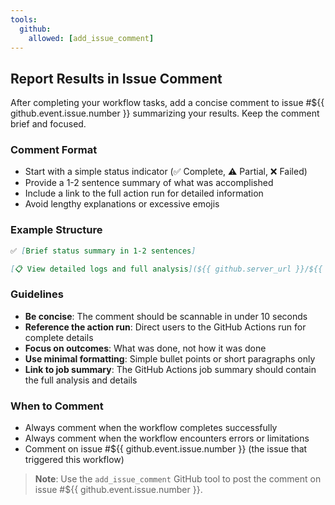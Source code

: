 ```yaml
---
tools:
  github:
    allowed: [add_issue_comment]
---
```


## Report Results in Issue Comment

After completing your workflow tasks, add a concise comment to issue #${{ github.event.issue.number }} summarizing your results. Keep the comment brief and focused.

### Comment Format
- Start with a simple status indicator (✅ Complete, ⚠️ Partial, ❌ Failed)
- Provide a 1-2 sentence summary of what was accomplished
- Include a link to the full action run for detailed information
- Avoid lengthy explanations or excessive emojis

### Example Structure
```markdown
✅ [Brief status summary in 1-2 sentences]

[📋 View detailed logs and full analysis](${{ github.server_url }}/${{ github.repository }}/actions/runs/${{ github.run_id }})
```

### Guidelines
- **Be concise**: The comment should be scannable in under 10 seconds
- **Reference the action run**: Direct users to the GitHub Actions run for complete details
- **Focus on outcomes**: What was done, not how it was done
- **Use minimal formatting**: Simple bullet points or short paragraphs only
- **Link to job summary**: The GitHub Actions job summary should contain the full analysis and details

### When to Comment
- Always comment when the workflow completes successfully
- Always comment when the workflow encounters errors or limitations  
- Comment on issue #${{ github.event.issue.number }} (the issue that triggered this workflow)

> **Note**: Use the `add_issue_comment` GitHub tool to post the comment on issue #${{ github.event.issue.number }}.